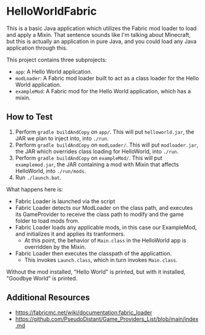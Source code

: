 # HelloWorldFabric

This is a basic Java application which utilizes the Fabric mod loader to load and apply a Mixin. That sentence sounds like I'm talking about Minecraft, but this is actually an application in pure Java, and you could load any Java application through this.

This project contains three subprojects:

- `app`: A Hello World application.
- `modLoader`: A Fabric mod loader built to act as a class loader for the Hello World application.
- `exampleMod`: A Fabric mod for the Hello World application, which has a mixin.

## How to Test

1. Perform `gradle buildAndCopy` on `app/`. This will put `helloworld.jar`, the JAR we plan to inject into, into `./run`.
2. Perform `gradle buildAndCopy` on `modLoader/`. This will put `modloader.jar`, the JAR which overrides class loading for HelloWorld, into `./run`.
3. Perform `gradle buildAndCopy` on `exampleMod/`. This will put `examplemod.jar`, the JAR containing a mod with Mixin that affects HelloWorld, into `./run/mods`.
4. Run `./launch.bat`.

What happens here is:
- Fabric Loader is launched via the script
- Fabric Loader detects our ModLoader on the class path, and executes its GameProvider to receive the class path to modify and the game folder to load mods from.
- Fabric Loader loads any applicable mods, in this case our ExampleMod, and initializes it and applies its tranformers.
    - At this point, the behavior of `Main.class` in the HelloWorld app is overridden by the Mixin.
- Fabric Loader then executes the classpath of the applicattion.
    - This invokes `Launch.class`, which in turn invokes `Main.class`.

Without the mod installed, "Hello World" is printed, but with it installed, "Goodbye World" is printed.

## Additional Resources

- https://fabricmc.net/wiki/documentation:fabric_loader
- https://github.com/PseudoDistant/Game_Providers_List/blob/main/index.md